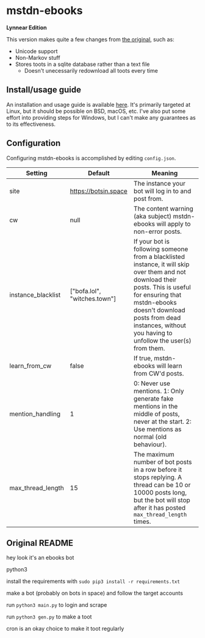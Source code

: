 # mstdn-ebooks

**Lynnear Edition**

This version makes quite a few changes from [the original](https://github.com/Jess3Jane/mastodon-ebooks), such as:
- Unicode support
- Non-Markov stuff
- Stores toots in a sqlite database rather than a text file
  - Doesn't unecessarily redownload all toots every time
  
## Install/usage guide
An installation and usage guide is available [here](https://cloud.lynnesbian.space/s/jozbRi69t4TpD95). It's primarily targeted at Linux, but it should be possible on BSD, macOS, etc. I've also put some effort into providing steps for Windows, but I can't make any guarantees as to its effectiveness.

## Configuration
Configuring mstdn-ebooks is accomplished by editing `config.json`.

| Setting | Default | Meaning |
|--------------------|------------------------------|--------------------------------------------------------------------------------------------------------------------------------------------------------------------------------------------------------------------------------------------------------------------|
| site | https://botsin.space | The instance your bot will log in to and post from. |
| cw | null | The content warning (aka subject) mstdn-ebooks will apply to non-error posts. |
| instance_blacklist | ["bofa.lol", "witches.town"] | If your bot is following someone from a blacklisted instance, it will skip over them and not download their posts. This is useful for ensuring that mstdn-ebooks doesn't download posts from dead instances, without you having to unfollow the user(s) from them. |
| learn_from_cw | false |  If true, mstdn-ebooks will learn from CW'd posts. |
| mention_handling | 1 |  0: Never use mentions. 1: Only generate fake mentions in the middle of posts, never at the start. 2: Use mentions as normal (old behaviour). |
| max_thread_length | 15 | The maximum number of bot posts in a row before it stops replying. A thread can be 10 or 10000 posts long, but the bot will stop after it has posted `max_thread_length` times. |


## Original README
hey look it's an ebooks bot

python3

install the requirements with `sudo pip3 install -r requirements.txt`

make a bot (probably on bots in space) and follow the target accounts

run `python3 main.py` to login and scrape

run `python3 gen.py` to make a toot

cron is an okay choice to make it toot regularly

